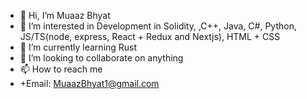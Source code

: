 - 👋 Hi, I’m Muaaz Bhyat
- 👀 I’m interested in Development in Solidity, ,C++, Java, C#, Python, JS/TS(node, express, React + Redux and Nextjs), HTML + CSS
- 🌱 I’m currently learning Rust 
- 💞️ I’m looking to collaborate on anything
- 📫 How to reach me 
-   +Email: MuaazBhyat1@gmail.com
<!---
Muu79/Muu79 is a ✨ special ✨ repository because its `README.md` (this file) appears on your GitHub profile.
You can click the Preview link to take a look at your changes.
--->
